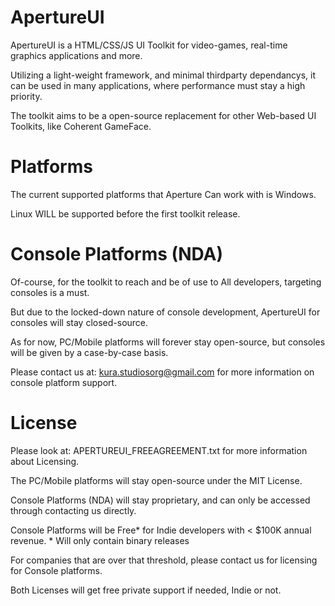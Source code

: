 # ApertureUI

ApertureUI is a HTML/CSS/JS UI Toolkit for video-games, real-time graphics applications and more.

Utilizing a light-weight framework, and minimal thirdparty dependancys, it can be used in many applications, where performance must stay a high priority.

The toolkit aims to be a open-source replacement for other Web-based UI Toolkits, like Coherent GameFace.

# Platforms

The current supported platforms that Aperture Can work with is Windows.

Linux WILL be supported before the first toolkit release.

# Console Platforms (NDA)

Of-course, for the toolkit to reach and be of use to All developers, targeting consoles is a must.

But due to the locked-down nature of console development, ApertureUI for consoles will stay closed-source.

As for now, PC/Mobile platforms will forever stay open-source, but consoles will be given by a case-by-case basis.

Please contact us at: kura.studiosorg@gmail.com for more information on console platform support.

# License

Please look at: APERTUREUI_FREEAGREEMENT.txt for more information about Licensing.

The PC/Mobile platforms will stay open-source under the MIT License.

Console Platforms (NDA) will stay proprietary, and can only be accessed through contacting us directly.

Console Platforms will be Free* for Indie developers with < $100K annual revenue. * Will only contain binary releases

For companies that are over that threshold, please contact us for licensing for Console platforms.

Both Licenses will get free private support if needed, Indie or not.


